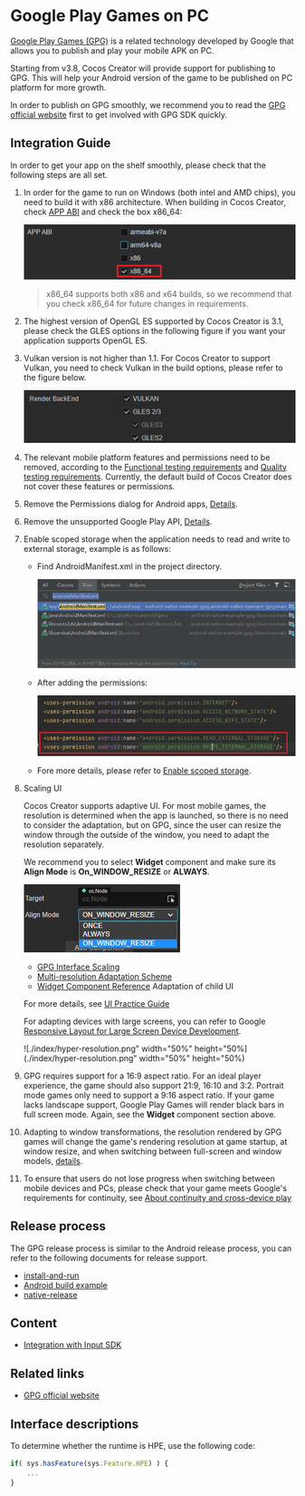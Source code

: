 # Google Play Games on PC

[Google Play Games (GPG)](https://play.google.com/googleplaygames#section-system-requirements) is a related technology developed by Google that allows you to publish and play your mobile APK on PC.

Starting from v3.8, Cocos Creator will provide support for publishing to GPG. This will help your Android version of the game to be published on PC platform for more growth.

In order to publish on GPG smoothly, we recommend you to read the [GPG official website](https://developer.android.com/games/playgames/overview?hl=zh-cn) first to get involved with GPG SDK quickly.

## Integration Guide

In order to get your app on the shelf smoothly, please check that the following steps are all set.

1. In order for the game to run on Windows (both intel and AMD chips), you need to build it with x86 architecture. When building in Cocos Creator, check [APP ABI](./native-options.md#app-abi) and check the box x86_64:

    ![ap](./index/app-abi.png)

    > x86_64 supports both x86 and x64 builds, so we recommend that you check x86_64 for future changes in requirements.

2. The highest version of OpenGL ES supported by Cocos Creator is 3.1, please check the GLES options in the following figure if you want your application supports OpenGL ES.
3. Vulkan version is not higher than 1.1. For Cocos Creator to support Vulkan, you need to check Vulkan in the build options, please refer to the figure below.

    ![index/render-backend.png](index/render-backend.png)

4. The relevant mobile platform features and permissions need to be removed, according to the [Functional testing requirements](https://developer.android.com/games/playgames/pc-compatibility?hl=zh-cn#unsupported-features-1) and [Quality testing requirements](https://developer.android.com/games/playgames/pc-compatibility?hl=zh-cn#unsupported-features-2). Currently, the default build of Cocos Creator does not cover these features or permissions.
5. Remove the Permissions dialog for Android apps, [Details](https://developer.android.com/games/playgames/pc-compatibility#permissions-dialogs).
6. Remove the unsupported Google Play API, [Details](https://developer.android.com/games/playgames/pc-compatibility#unsupported-google-apis).
7. Enable scoped storage when the application needs to read and write to external storage, example is as follows:

    - Find AndroidManifest.xml in the project directory.

        ![external-storage/permission.png](external-storage/permission.png)

    - After adding the permissions:

        ![external-storage/permission.png](external-storage/external-permissions.png)

    - Fore more details, please refer to [Enable scoped storage](https://developer.android.com/games/playgames/pc-compatibility#scoped-storage).

8. Scaling UI

    Cocos Creator supports adaptive UI. For most mobile games, the resolution is determined when the app is launched, so there is no need to consider the adaptation, but on GPG, since the user can resize the window through the outside of the window, you need to adapt the resolution separately.

    We recommend you to select **Widget** component and make sure its **Align Mode** is **On_WINDOW_RESIZE** or **ALWAYS**.

    ![scale-ui/scale-ui.png](scale-ui/scale-ui.png)

    - [GPG Interface Scaling](https://developer.android.com/games/playgames/graphics?hl=zh-cn#ui-scaling)
    - [Multi-resolution Adaptation Scheme](../../../ui-system/components/engine/multi-resolution.md)
    - [Widget Component Reference](../../../ui-system/components/editor/widget.md) Adaptation of child UI

    For more details, see [UI Practice Guide](../../../ui-system/components/engine/usage-ui.md)

    For adapting devices with large screens, you can refer to Google [Responsive Layout for Large Screen Device Development](https://developer.android.com/large-screens).

    ![./index/hyper-resolution.png" width="50%" height="50%](./index/hyper-resolution.png" width="50%" height="50%)

9. GPG requires support for a 16:9 aspect ratio. For an ideal player experience, the game should also support 21:9, 16:10 and 3:2.
Portrait mode games only need to support a 9:16 aspect ratio. If your game lacks landscape support, Google Play Games will render black bars in full screen mode. Again, see the **Widget** component section above.
1. Adapting to window transformations, the resolution rendered by GPG games will change the game's rendering resolution at game startup, at window resize, and when switching between full-screen and window models, [details](https://developer.android.com/games/playgames/graphics#dynamic-display).
2. To ensure that users do not lose progress when switching between mobile devices and PCs, please check that your game meets Google's requirements for continuity, see [About continuity and cross-device play](https://developer.android.com/games/playgames/identity?hl=zh-cn)

## Release process

The GPG release process is similar to the Android release process, you can refer to the following documents for release support.

- [install-and-run](./build-and-run.md)
- [Android build example](./android/build-example.md)
- [native-release](../native-options.md)

## Content

- [Integration with Input SDK](../gpg-input-sdk.md)

## Related links

- [GPG official website](https://developer.android.com/games/playgames/overview?hl=zh-cn)

## Interface descriptions

To determine whether the runtime is HPE, use the following code:

```ts
if( sys.hasFeature(sys.Feature.HPE) ) {
    ...
}
```
